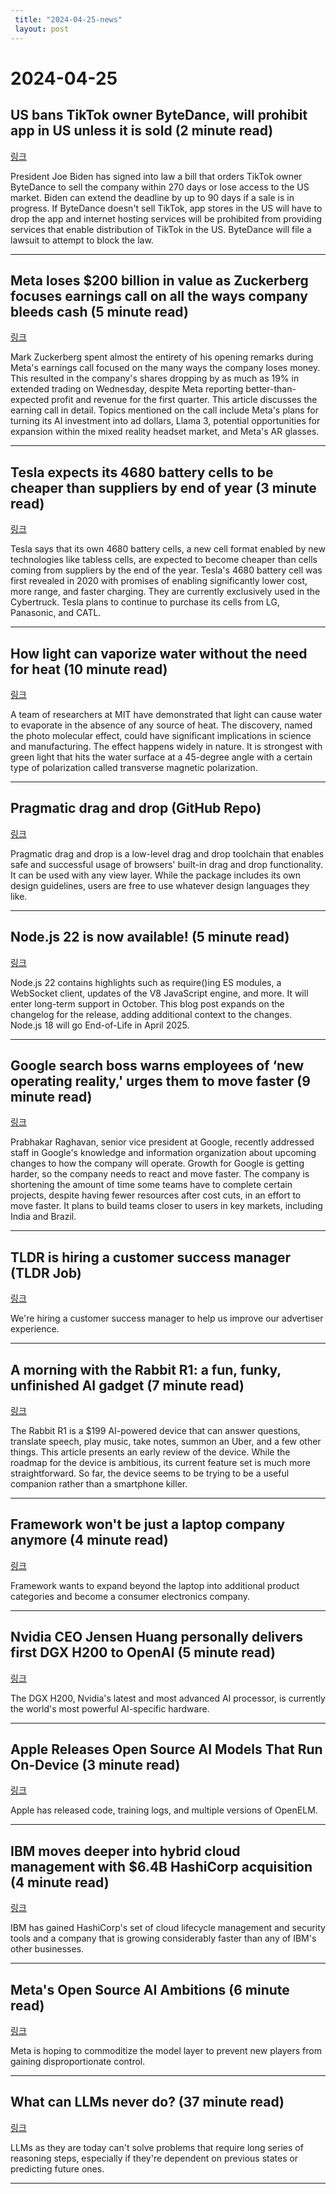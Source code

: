 ```yaml
---
 title: "2024-04-25-news"
 layout: post
---
```

<h1>2024-04-25</h1><h2>US bans TikTok owner ByteDance, will prohibit app in US unless it is sold (2 minute read)</h2><p><a href="https://links.tldr.tech/MdWFUW">링크</a>  </p><p>President Joe Biden has signed into law a bill that orders TikTok owner ByteDance to sell the company within 270 days or lose access to the US market. Biden can extend the deadline by up to 90 days if a sale is in progress. If ByteDance doesn't sell TikTok, app stores in the US will have to drop the app and internet hosting services will be prohibited from providing services that enable distribution of TikTok in the US. ByteDance will file a lawsuit to attempt to block the law. </p><hr /><h2>Meta loses $200 billion in value as Zuckerberg focuses earnings call on all the ways company bleeds cash (5 minute read)</h2><p><a href="https://links.tldr.tech/eTp4WG">링크</a>  </p><p>Mark Zuckerberg spent almost the entirety of his opening remarks during Meta's earnings call focused on the many ways the company loses money. This resulted in the company's shares dropping by as much as 19% in extended trading on Wednesday, despite Meta reporting better-than-expected profit and revenue for the first quarter. This article discusses the earning call in detail. Topics mentioned on the call include Meta's plans for turning its AI investment into ad dollars, Llama 3, potential opportunities for expansion within the mixed reality headset market, and Meta's AR glasses. </p><hr /><h2>Tesla expects its 4680 battery cells to be cheaper than suppliers by end of year (3 minute read)</h2><p><a href="https://links.tldr.tech/YTDlqP">링크</a>  </p><p>Tesla says that its own 4680 battery cells, a new cell format enabled by new technologies like tabless cells, are expected to become cheaper than cells coming from suppliers by the end of the year. Tesla's 4680 battery cell was first revealed in 2020 with promises of enabling significantly lower cost, more range, and faster charging. They are currently exclusively used in the Cybertruck. Tesla plans to continue to purchase its cells from LG, Panasonic, and CATL. </p><hr /><h2>How light can vaporize water without the need for heat (10 minute read)</h2><p><a href="https://links.tldr.tech/lF91u0">링크</a>  </p><p>A team of researchers at MIT have demonstrated that light can cause water to evaporate in the absence of any source of heat. The discovery, named the photo molecular effect, could have significant implications in science and manufacturing. The effect happens widely in nature. It is strongest with green light that hits the water surface at a 45-degree angle with a certain type of polarization called transverse magnetic polarization. </p><hr /><h2>Pragmatic drag and drop (GitHub Repo)</h2><p><a href="https://links.tldr.tech/BihI3e">링크</a>  </p><p>Pragmatic drag and drop is a low-level drag and drop toolchain that enables safe and successful usage of browsers' built-in drag and drop functionality. It can be used with any view layer. While the package includes its own design guidelines, users are free to use whatever design languages they like. </p><hr /><h2>Node.js 22 is now available! (5 minute read)</h2><p><a href="https://links.tldr.tech/KhzngG">링크</a>  </p><p>Node.js 22 contains highlights such as require()ing ES modules, a WebSocket client, updates of the V8 JavaScript engine, and more. It will enter long-term support in October. This blog post expands on the changelog for the release, adding additional context to the changes. Node.js 18 will go End-of-Life in April 2025. </p><hr /><h2>Google search boss warns employees of ‘new operating reality,' urges them to move faster (9 minute read)</h2><p><a href="https://links.tldr.tech/FEJzy7">링크</a>  </p><p>Prabhakar Raghavan, senior vice president at Google, recently addressed staff in Google's knowledge and information organization about upcoming changes to how the company will operate. Growth for Google is getting harder, so the company needs to react and move faster. The company is shortening the amount of time some teams have to complete certain projects, despite having fewer resources after cost cuts, in an effort to move faster. It plans to build teams closer to users in key markets, including India and Brazil. </p><hr /><h2>TLDR is hiring a customer success manager (TLDR Job)</h2><p><a href="https://links.tldr.tech/mg02OH">링크</a>  </p><p>We're hiring a customer success manager to help us improve our advertiser experience. </p><hr /><h2>A morning with the Rabbit R1: a fun, funky, unfinished AI gadget (7 minute read)</h2><p><a href="https://links.tldr.tech/COt4mE">링크</a>  </p><p>The Rabbit R1 is a $199 AI-powered device that can answer questions, translate speech, play music, take notes, summon an Uber, and a few other things. This article presents an early review of the device. While the roadmap for the device is ambitious, its current feature set is much more straightforward. So far, the device seems to be trying to be a useful companion rather than a smartphone killer. </p><hr /><h2>Framework won't be just a laptop company anymore (4 minute read)</h2><p><a href="https://links.tldr.tech/kKUkVH">링크</a>  </p><p>Framework wants to expand beyond the laptop into additional product categories and become a consumer electronics company. </p><hr /><h2>Nvidia CEO Jensen Huang personally delivers first DGX H200 to OpenAI (5 minute read)</h2><p><a href="https://links.tldr.tech/TCp0ai">링크</a>  </p><p>The DGX H200, Nvidia's latest and most advanced AI processor, is currently the world's most powerful AI-specific hardware. </p><hr /><h2>Apple Releases Open Source AI Models That Run On-Device (3 minute read)</h2><p><a href="https://links.tldr.tech/3VSQBI">링크</a>  </p><p>Apple has released code, training logs, and multiple versions of OpenELM. </p><hr /><h2>IBM moves deeper into hybrid cloud management with $6.4B HashiCorp acquisition (4 minute read)</h2><p><a href="https://links.tldr.tech/D2qnnW">링크</a>  </p><p>IBM has gained HashiCorp's set of cloud lifecycle management and security tools and a company that is growing considerably faster than any of IBM's other businesses. </p><hr /><h2>Meta's Open Source AI Ambitions (6 minute read)</h2><p><a href="https://links.tldr.tech/NMFTNb">링크</a>  </p><p>Meta is hoping to commoditize the model layer to prevent new players from gaining disproportionate control. </p><hr /><h2>What can LLMs never do? (37 minute read)</h2><p><a href="https://links.tldr.tech/xA3IC9">링크</a>  </p><p>LLMs as they are today can't solve problems that require long series of reasoning steps, especially if they're dependent on previous states or predicting future ones. </p><hr />